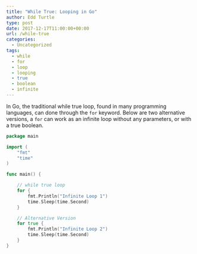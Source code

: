 ```yaml
---
title: "While True: Looping in Go"
author: Edd Turtle
type: post
date: 2017-12-17T11:00:00+00:00
url: /while-true
categories:
  - Uncategorized
tags:
  - while
  - for
  - loop
  - looping
  - true
  - boolean
  - infinite
---
```


In Go, the traditional while true loop, found in many programming languages, can done through the `for` keyword. Below are two alternative versions, a `for` can work as an infinite loop without any parameters, or with a true boolean.

<!--more-->

```go
package main

import (
    "fmt"
    "time"
)

func main() {

    // while true loop
    for {
        fmt.Println("Infinite Loop 1")
        time.Sleep(time.Second)
    }

    // Alternative Version
    for true {
        fmt.Println("Infinite Loop 2")
        time.Sleep(time.Second)
    }
}
```